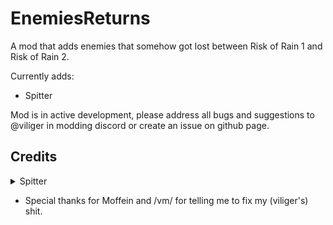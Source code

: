 # EnemiesReturns
A mod that adds enemies that somehow got lost between Risk of Rain 1 and Risk of Rain 2.

Currently adds:
* Spitter

Mod is in active development, please address all bugs and suggestions to @viliger in modding discord or create an issue on github page.

## Credits
<details>
<summary>Spitter</summary>

* Model by Jinazler
* Rigging and animation by Sentinel 
* Code by viliger
* Majority of sounds come from RoR and RoRR
</details>

* Special thanks for Moffein and /vm/ for telling me to fix my (viliger's) shit.
